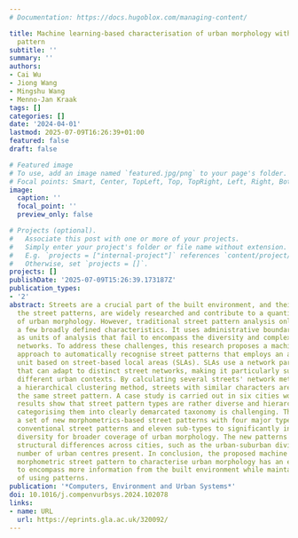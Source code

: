 ```yaml
---
# Documentation: https://docs.hugoblox.com/managing-content/

title: Machine learning-based characterisation of urban morphology with the street
  pattern
subtitle: ''
summary: ''
authors:
- Cai Wu
- Jiong Wang
- Mingshu Wang
- Menno-Jan Kraak
tags: []
categories: []
date: '2024-04-01'
lastmod: 2025-07-09T16:26:39+01:00
featured: false
draft: false

# Featured image
# To use, add an image named `featured.jpg/png` to your page's folder.
# Focal points: Smart, Center, TopLeft, Top, TopRight, Left, Right, BottomLeft, Bottom, BottomRight.
image:
  caption: ''
  focal_point: ''
  preview_only: false

# Projects (optional).
#   Associate this post with one or more of your projects.
#   Simply enter your project's folder or file name without extension.
#   E.g. `projects = ["internal-project"]` references `content/project/deep-learning/index.md`.
#   Otherwise, set `projects = []`.
projects: []
publishDate: '2025-07-09T15:26:39.173187Z'
publication_types:
- '2'
abstract: Streets are a crucial part of the built environment, and their layouts,
  the street patterns, are widely researched and contribute to a quantitative understanding
  of urban morphology. However, traditional street pattern analysis only considers
  a few broadly defined characteristics. It uses administrative boundaries and grids
  as units of analysis that fail to encompass the diversity and complexity of street
  networks. To address these challenges, this research proposes a machine learning-based
  approach to automatically recognise street patterns that employs an adaptive analysis
  unit based on street-based local areas (SLAs). SLAs use a network partitioning technique
  that can adapt to distinct street networks, making it particularly suitable for
  different urban contexts. By calculating several streets' network metrics and performing
  a hierarchical clustering method, streets with similar characters are grouped under
  the same street pattern. A case study is carried out in six cities worldwide. The
  results show that street pattern types are rather diverse and hierarchical, and
  categorising them into clearly demarcated taxonomy is challenging. The study derives
  a set of new morphometrics-based street patterns with four major types that resemble
  conventional street patterns and eleven sub-types to significantly increase their
  diversity for broader coverage of urban morphology. The new patterns capture urban
  structural differences across cities, such as the urban-suburban division and the
  number of urban centres present. In conclusion, the proposed machine learning-based
  morphometric street pattern to characterise urban morphology has an enhanced ability
  to encompass more information from the built environment while maintaining the intuitiveness
  of using patterns.
publication: '*Computers, Environment and Urban Systems*'
doi: 10.1016/j.compenvurbsys.2024.102078
links:
- name: URL
  url: https://eprints.gla.ac.uk/320092/
---
```

